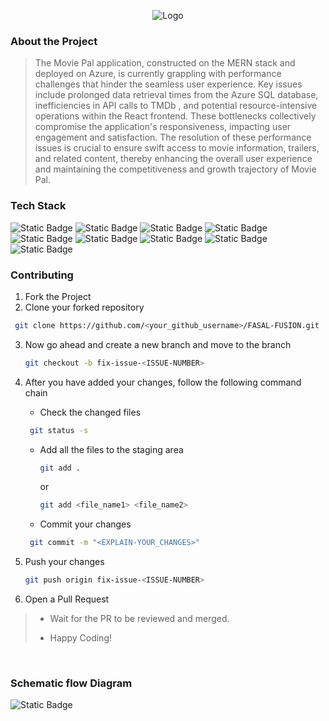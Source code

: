 <div align='center'>


![Logo](https://raw.githubusercontent.com/Manav-Khandurie/Cloud-Performance-Tuning/blob/newcode/assets/logo.png)


</div>

### About the Project
> The Movie Pal application, constructed on the MERN stack and deployed on Azure, is currently grappling with performance challenges that hinder the seamless user experience. Key issues include prolonged data retrieval times from the Azure SQL database, inefficiencies in API calls to TMDb , and potential resource-intensive operations within the React frontend. These bottlenecks collectively compromise the application's responsiveness, impacting user engagement and satisfaction. The resolution of these performance issues is crucial to ensure swift access to movie information, trailers, and related content, thereby enhancing the overall user experience and maintaining the competitiveness and growth trajectory of Movie Pal.

### Tech Stack

![Static Badge](https://img.shields.io/badge/Azure-101010?logo=microsoftazure&logoColor=%232496ED) ![Static Badge](https://img.shields.io/badge/Docker-101010?logo=docker&logoColor=%232496ED) ![Static Badge](https://img.shields.io/badge/NodeJS-101010?logo=nodedotjs&logoColor=%23339933) ![Static Badge](https://img.shields.io/badge/express-101010?logo=express&logoColor=%232496ED) ![Static Badge](https://img.shields.io/badge/MSSQL-101010?logo=microsoftsqlserver&logoColor=%232496ED) ![Static Badge](https://img.shields.io/badge/ReactJS-101010?logo=react&logoColor=%2361DAFB) ![Static Badge](https://img.shields.io/badge/HTML-101010?logo=html5&logoColor=%23E34F26) ![Static Badge](https://img.shields.io/badge/JavaScript-101010?logo=javascript&logoColor=%23F7DF1E)  ![Static Badge](https://img.shields.io/badge/CSS-101010?logo=css3&logoColor=%231572B6)


### Contributing

1. Fork the Project
2. Clone your forked repository

```sh
 git clone https://github.com/<your_github_username>/FASAL-FUSION.git
```
3. Now go ahead and create a new branch and move to the branch
   ```sh
   git checkout -b fix-issue-<ISSUE-NUMBER>
   ```
4. After you have added your changes, follow the following command chain
   * Check the changed files
    ```sh
     git status -s
     ```

   * Add all the files to the staging area
      ```sh
     git add .
     ```
     or
     ```sh
     git add <file_name1> <file_name2>
     ```
   * Commit your changes
    ```sh
     git commit -m "<EXPLAIN-YOUR_CHANGES>"
     ```
5. Push your changes
   ```sh
   git push origin fix-issue-<ISSUE-NUMBER>
   ```
6. Open a Pull Request 
>
> * Wait for the PR to be reviewed and merged.
>
> * Happy Coding!
<br />
<!-- <img src='https://repobeats.axiom.co/api/embed/198d5c5deedcd2c0779883bb05f1b33b2f320ca7.svg' alt="Repobeats analytics image" /> -->

### Schematic flow Diagram
![Static Badge](https://raw.githubusercontent.com/Manav-Khandurie/Cloud-Performance-Tuning/blob/newcode/assets/MoviePal.jpeg)